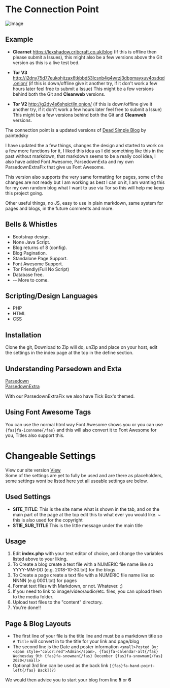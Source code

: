# The Connection Point
![Image](https://i.imgur.com/Dxlry4v.png)

## Example
 * **Clearnet** https://lexshadow.cribcraft.co.uk/blog (If this is offline then please submit a Issues), this might also be a few versions above the Git version as this is a live test bed.
* **Tor V3** http://i2dny75d77eukohjtzax6tkbbd53lcsnb4g4wrzj3dbpmayxuv4osdqd.onion/ (if this is down/offline give it another try, if it don't work a few hours later feel free to submit a Issue) This might be a few versions behind both the Git and **Cleanweb** versions.

* **Tor V2** http://g2dv4s6shqictlln.onion/ (if this is down/offline give it another try, if it don't work a few hours later feel free to submit a Issue) This might be a few versions behind both the Git and **Cleanweb** versions.


The connection point is a updated versions of [Dead Simple Blog](https://github.com/paintedsky/dead-simple-blog) by paintedsky

I have updated the a few things, changes the design and started to work on a few more functions for it, I liked this idea as I did something like
this in the past without markdown, that markdown seems to be a really cool idea, I also have added Font Awesome, ParsedownExta and my own ParsedownExtraFix
that give us Font Awesome.

This version also supports the very same formatting for pages, some of the changes are not ready but I am working as best I can on it, I am wanting this for my own
random blog what I want to use via Tor so this will help me keep this project going.

Other useful things, no JS, easy to use in plain markdown, same system for pages and blogs, in the future comments and more.

## Bells & Whistles
* Bootstrap design.
* None Java Script.
* Blog returns of 8 (config).
* Blog Pagination.
* Standalone Page Support.
* Font Awesome Support.
* Tor Friendly(Full No Script)
* Database free.
*  -- More to come.

## Scripting/Design Languages
* PHP
* HTML
* CSS

## Installation

Clone the git, Download to Zip will do, unZip and place on your host, edit the settings in the index page at the top
in the define section.

## Understanding Parsedown and Exta
[Parsedown](https://parsedown.org/demo)  
[ParsedownExtra](https://parsedown.org/extra/)  

With our ParsedownExtraFix we also have Tick Box's themed.


## Using Font Awesome Tags
You can use the normal html way Font Awesome shows you or you can use `{fas}fa-iconname{/fas}` and this will also convert
it to Font Awesome for you, Titles also support this.

# Changeable Settings 
View our site version [View](https://lexshadow.cribcraft.co.uk/blog/?post=0003.txt)  
Some of the settings are yet to fully be used and are there as placeholders, some settings wont be listed here yet
all useable settings are below.
## Used Settings
* **SITE_TITLE**: This is the site name what is shown in the tab, and on the main part of the page at the top
edit this to what ever you would like. ~ this is also used for the copyright
* **STIE_SUB_TITLE** This is the little message under the main title

## Usage

1. Edit **index.php** with your text editor of choice, and change the variables listed above to your liking.
2. To Create a blog create a text file with a NUMERIC file name like so YYYY-MM-DD (e.g. 2018-10-30.txt) for the blogs.
3. To Create a page create a text file with a NUMERIC file name like so NNNN (e.g 0001.txt) for pages
4. Format text files with Markdown, or not. Whatever. ;)
5. If you need to link to image/video/audio/etc. files, you can upload them to the media folder.
6. Upload text files to the "content" directory.
7. You're done!!



## Page & Blog Layouts
* The first line of your file is the title line and must be a markdown title so `# Title` will convert in to the title for your link and page/blog
* The second line is the Date and poster information `<small>Posted By: <span style="color:red">Admin</span>, {fas}fa-calendar-alt{/fas} Wednesday 9th {fas}fa-snowman{/fas} December {fas}fa-snowman{/fas} 2020</small>  `
* Optional 3rd line can be used as the back link `[{fas}fa-hand-point-left{/fas} Back](?)`

We would then advice you to start your blog from line **5** or **6**

